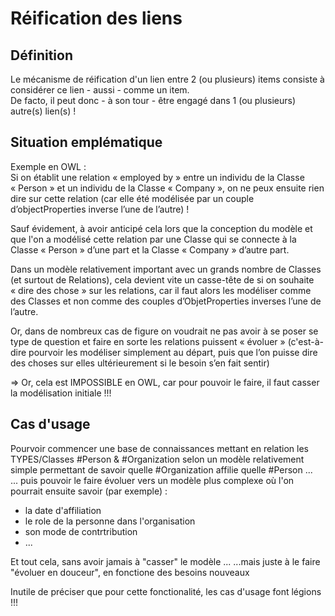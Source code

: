 Réification des liens
==

Définition
-
Le mécanisme de réification d'un lien entre 2 (ou plusieurs) items consiste à considérer ce lien - aussi - comme un item.   
De facto, il peut donc - à son tour - être engagé dans 1 (ou plusieurs) autre(s) lien(s) !

Situation emplématique
-
Exemple en OWL :   
Si on établit une relation « employed by » entre un individu de la Classe « Person » et un individu de la Classe « Company », on ne peux ensuite rien dire sur cette relation (car elle été modélisée par un couple d’objectProperties inverse l’une de l’autre) !   

Sauf évidement, à avoir anticipé cela lors que la conception du modèle et que l'on a modélisé cette relation par une Classe qui se connecte à la Classe « Person » d’une part et la Classe « Company » d’autre part.   

Dans un modèle relativement important avec un grands nombre de Classes (et surtout de Relations), cela devient vite un casse-tête de si on souhaite « dire des chose » sur les relations, car il faut alors les modéliser comme des Classes et non comme des couples d’ObjetProperties inverses l’une de l’autre.

Or, dans de nombreux cas de figure on voudrait ne pas avoir à se poser se type de question et faire en sorte les relations puissent « évoluer » (c'est-à-dire pourvoir les modéliser simplement au départ, puis que l’on puisse dire des choses sur elles ultérieurement si le besoin s’en fait sentir)

=> Or, cela est IMPOSSIBLE en OWL, car pour pouvoir le faire, il faut casser la modélisation initiale !!!

Cas d'usage
-
Pourvoir commencer une base de connaissances mettant en relation les TYPES/Classes #Person & #Organization selon un modèle relativement simple permettant de savoir quelle #Organization affilie quelle #Person ...   
... puis pouvoir le faire évoluer vers un modèle plus complexe où l'on pourrait ensuite savoir (par exemple) :
   - la date d'affiliation
   - le role de la personne dans l'organisation
   - son mode de contrtribution 
   - ...
   
   Et tout cela, sans avoir jamais à "casser" le modèle ...
   ...mais juste à le faire "évoluer en douceur", en fonctione des besoins nouveaux 
   
   Inutile de préciser que pour cette fonctionalité, les cas d'usage font légions !!!
